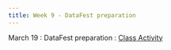 ```yaml
---
title: Week 9 - DataFest preparation
---
```


March 19
: DataFest preparation
  : [Class Activity](https://sta175.github.io/class_activities/STA175_Activity9_Spring25.html)